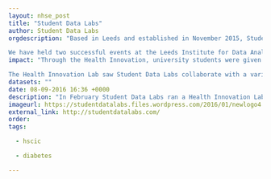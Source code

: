 ```yaml
---
layout: nhse_post
title: "Student Data Labs"
author: Student Data Labs
orgdescription: "Based in Leeds and established in November 2015, Student Data Labs envisions a future where more university students can gain highly sought-after data skills that prepare them for entering the labour market upon graduation. The Labs run free data-driven Innovation Labs that offer a collaborative space for students from a variety of academic backgrounds to undertake real-world data projects - learning practical and highly employable skills whilst working on civic problems. Our Data Lab Volunteers are given the chance to learn about open source tools like R as well as the data science process from asking questions of open data through to exploration, modelling and data visualisation. 

We have held two successful events at the Leeds Institute for Data Analytics: a Health Innovation Lab and a Vision Zero Innovation Lab. The first focused on tackling Type 2 Diabetes and the second explored how to reduce the number of road fatalities to zero in Leeds. Student Data Labs is highly collaborative and interdisciplinary - we bring professionals and students from a diverse set of backgrounds together to tackle wicked problems in the city. "
impact: "Through the Health Innovation, university students were given the opportunity to learn real world data skills and do some good along the way. The practical nature of the Labs enabled university students from all backgrounds to get involved with civic data projects. Some of these data projects went on to become more long-term. For example, one of our practical exercises involved using open prescription data to forecast demand for Diabetes medication across the city. Another mapped the prevalence of Diabetes at CCG level in England. 

The Health Innovation Lab saw Student Data Labs collaborate with a variety of amazing organisations in the region from digital innovation agencies like mHealth Habitat to Leeds Data Mill, the HSCIC and Leeds Beckett. Our ultimate aim is to create social impact with the data projects and we're working with dynamic and innovative organisations to try and make this happen."
datasets: ""
date: 08-09-2016 16:36 +0000
description: "In February Student Data Labs ran a Health Innovation Lab as part of the Leeds Digital Festival at the Leeds Institute for Data Analytics. The aim here was to teach practical data science skills whilst tackling Type 2 Diabetes in Leeds. Open health data and Leeds-based organisations like the Health and Social Care Information Centre (HSCIC), who have one of the largest repositories of open data in Europe, were integral to the success of the Lab. We are very lucky to be based in a city that is at "
imageurl: https://studentdatalabs.files.wordpress.com/2016/01/newlogo4.png?w=138&h=138
external_link: http://studentdatalabs.com/
order: 
tags:

  - hscic

  - diabetes

---
```

